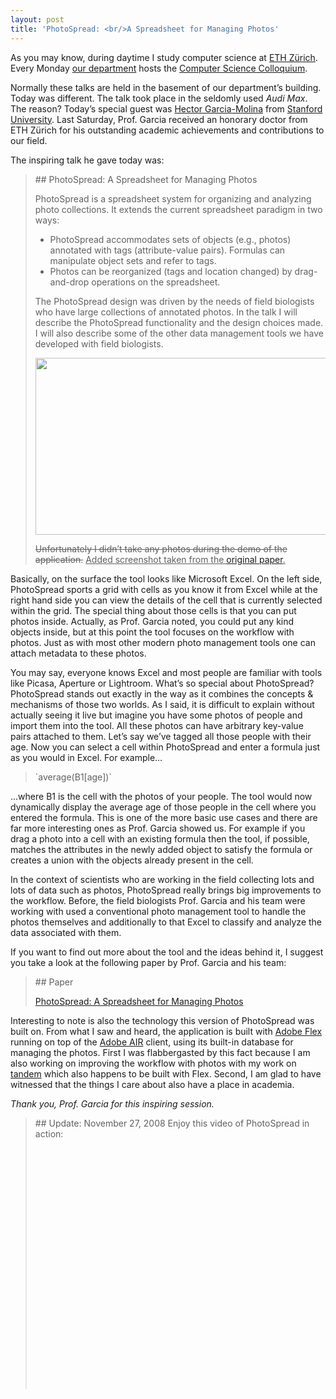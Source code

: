 ```yaml
---
layout: post
title: 'PhotoSpread: <br/>A Spreadsheet for Managing Photos'
---
```

As you may know, during daytime I study computer science at [ETH Zürich][].
Every Monday [our department][eth-cs] hosts the [Computer Science Colloquium][].

Normally these talks are held in the basement of our department’s building.
Today was different. The talk took place in the seldomly used *Audi Max*.
The reason? Today’s special guest was [Hector Garcia-Molina][] from [Stanford
University]. Last Saturday, Prof. Garcia received an honorary doctor from
ETH Zürich for his outstanding academic achievements and contributions to our
field.

The inspiring talk he gave today was:

<blockquote class="info" markdown="1">
## PhotoSpread: A Spreadsheet for Managing Photos

PhotoSpread is a spreadsheet system for organizing and analyzing photo
collections. It extends the current spreadsheet paradigm in two ways:

- PhotoSpread accommodates sets of objects (e.g., photos) annotated with tags
  (attribute-value pairs). Formulas can manipulate object sets and refer to tags.
- Photos can be reorganized (tags and location changed) by drag-and-drop
  operations on the spreadsheet.

The PhotoSpread design was driven by the needs of field biologists who have
large collections of annotated photos. In the talk I will describe the
PhotoSpread functionality and the design choices made. I will also describe
some of the other data management tools we have developed with field
biologists.

<img src="http://farm3.static.flickr.com/2093/2059596840_b343381859.jpg"
     title="PhotoSpread screenshot"
     alt=""
     height="283"
     width="500"/>

<del>Unfortunately I didn’t take any photos during the demo of the application.</del>
<ins>Added screenshot taken from the [original paper][paper].</ins>
</blockquote>

Basically, on the surface the tool looks like Microsoft Excel. On the left side,
PhotoSpread sports a grid with cells as you know it from Excel while at the right
hand side you can view the details of the cell that is currently selected within
the grid. The special thing about those cells is that you can put photos inside.
Actually, as Prof. Garcia noted, you could put any kind objects inside, but at this
point the tool focuses on the workflow with photos. Just as with most other modern
photo management tools one can attach metadata to these photos.


You may say, everyone knows Excel and most people are familiar with tools like
Picasa, Aperture or Lightroom.  What’s so special about PhotoSpread?
PhotoSpread stands out exactly in the way as it combines the concepts &
mechanisms of those two worlds. As I said, it is difficult to explain without
actually seeing it live but imagine you have some photos of people and import
them into the tool. All these photos can have arbitrary key-value pairs
attached to them. Let’s say we’ve tagged all those people with their age.
Now you can select a cell within PhotoSpread and enter a formula just as you
would in Excel. For example…

<blockquote markdown="1">
`average(B1[age])`
</blockquote>

…where B1 is the cell with the photos of your people. The tool would now
dynamically display the average age of those people in the cell where you
entered the formula. This is one of the more basic use cases and there are far
more interesting ones as Prof. Garcia showed us. For example if you drag a photo
into a cell with an existing formula then the tool, if possible, matches the
attributes in the newly added object to satisfy the formula or creates a union
with the objects already present in the cell.

In the context of scientists who are working in the field collecting lots and
lots of data such as photos, PhotoSpread really brings big improvements to the
workflow. Before, the field biologists Prof. Garcia and his team were working
with used a conventional photo management tool to handle the photos themselves
and additionally to that Excel to classify and analyze the data associated with
them.

If you want to find out more about the tool and the ideas behind it, I suggest
you take a look at the following paper by Prof. Garcia and his team:

<blockquote class="info" markdown="1">
## Paper

[PhotoSpread: A Spreadsheet for Managing Photos][paper]
</blockquote>


Interesting to note is also the technology this version of PhotoSpread was
built on. From what I saw and heard, the application is built with [Adobe Flex][]
running on top of the [Adobe AIR][] client, using its built-in database for
managing the photos. First I was flabbergasted by this fact because I am also
working on improving the workflow with photos with my work on [tandem][] which
also happens to be built with Flex.
Second, I am glad to have witnessed that the things I care about also have a
place in academia.

*Thank you, Prof. Garcia for this inspiring session.*

<blockquote class="info" markdown="1">
## Update: November 27, 2008
Enjoy this video of PhotoSpread in action:

<object width="500" height="400">
    <param name="movie" value="http://www.youtube.com/v/rf7rA-roBlM?fs=1&amp;hl=en_US&amp;rel=0"></param>
    <param name="allowFullScreen" value="true"></param>
    <param name="allowscriptaccess" value="always"></param>
    <embed
        src="http://www.youtube.com/v/rf7rA-roBlM?fs=1&amp;hl=en_US&amp;rel=0"
        type="application/x-shockwave-flash"
        allowscriptaccess="always"
        allowfullscreen="true"
        width="500"
        height="400">
    </embed>
</object>
</blockquote>


[ETH Zürich]: http://www.ethz.ch/
[eth-cs]: http://www.inf.ethz.ch/
[Computer Science Colloquium]: http://www.inf.ethz.ch/news/colloquium/

[Hector Garcia-Molina]: http://infolab.stanford.edu/people/hector.html
[Stanford University]: http://stanford.edu/
[paper]: http://dbpubs.stanford.edu/pub/showDoc.Fulltext?lang=en&amp;doc=2007-28&amp;format=pdf&amp;compression=&amp;name=2007-28.pdf

[Adobe Flex]: http://www.adobe.com/products/flex/
[Adobe AIR]: http://www.adobe.com/go/air
[tandem]: http://tandem.gasi.ch/2

